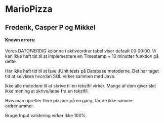 # MarioPizza

<h2>Frederik, Casper P og Mikkel</h2>

<h4>Known errors: </h4>

Vores DATOFÆRDIG kolonne i aktiveordrer tabel viser default 00:00:00. Vi kan ikke haft tid til at implementere en Timestamp + 10 minutter funktion på dette. 

Har ikke haft tid til at lave JUnit tests på Database metoderne. Det har taget tid at selvlære hvordan SQL virker sammen med Java.

Ikke alle metodere til at skrive til en tekstfil virker. Mange af dem giver slet ikke mening at skrive/læse fra en tekstfil.
    
Hvis man opretter flere pizzaer på en gang, får de ikke samme ordrenummer.

BrugerInput validering virker ikke 100%.

